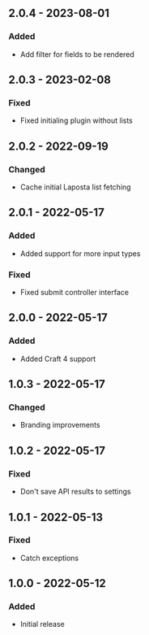 ## 2.0.4 - 2023-08-01

### Added
- Add filter for fields to be rendered

## 2.0.3 - 2023-02-08

### Fixed
- Fixed initialing plugin without lists

## 2.0.2 - 2022-09-19

### Changed
- Cache initial Laposta list fetching

## 2.0.1 - 2022-05-17

### Added
- Added support for more input types

### Fixed
- Fixed submit controller interface

## 2.0.0 - 2022-05-17

### Added
- Added Craft 4 support

## 1.0.3 - 2022-05-17

### Changed
- Branding improvements

## 1.0.2 - 2022-05-17

### Fixed
- Don't save API results to settings

## 1.0.1 - 2022-05-13

### Fixed
- Catch exceptions

## 1.0.0 - 2022-05-12

### Added
- Initial release
